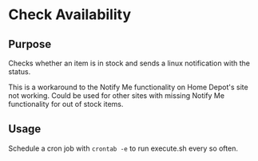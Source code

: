 # Check Availability

## Purpose

Checks whether an item is in stock and sends a linux notification with the status.

This is a workaround to the Notify Me functionality on Home Depot's site not working.
Could be used for other sites with missing Notify Me functionality for out of stock items.

## Usage

Schedule a cron job with `crontab -e` to run execute.sh every so often.
